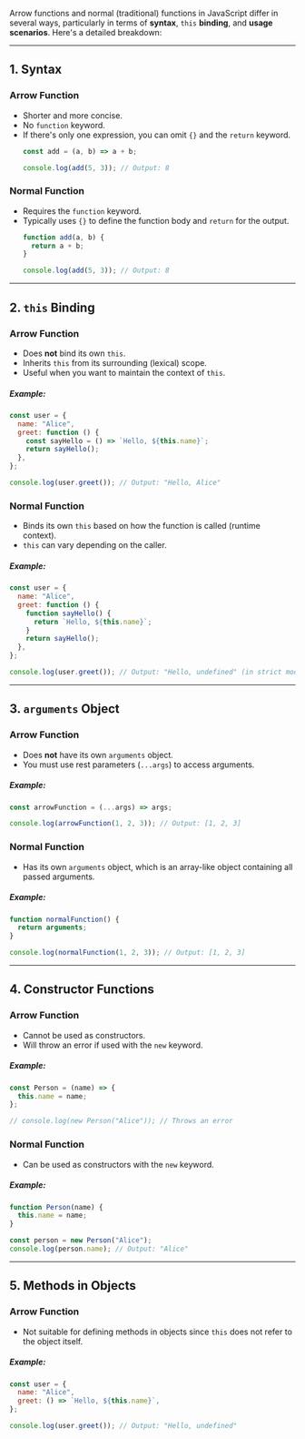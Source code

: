 Arrow functions and normal (traditional) functions in JavaScript differ in several ways, particularly in terms of **syntax**, `this` **binding**, and **usage scenarios**. Here's a detailed breakdown:
***

## 1. Syntax

### Arrow Function
- Shorter and more concise.
- No `function` keyword.
- If there's only one expression, you can omit `{}` and the `return` keyword.
	```js
	const add = (a, b) => a + b;
	
	console.log(add(5, 3)); // Output: 8
	```

### Normal Function
- Requires the `function` keyword.
- Typically uses `{}` to define the function body and `return` for the output.
	```js
	function add(a, b) {
	  return a + b;
	}
	
	console.log(add(5, 3)); // Output: 8
	```
***
## 2. `this` Binding

### Arrow Function
- Does **not** bind its own `this`.
- Inherits `this` from its surrounding (lexical) scope.
- Useful when you want to maintain the context of `this`.

##### Example:
```js
const user = {
  name: "Alice",
  greet: function () {
    const sayHello = () => `Hello, ${this.name}`;
    return sayHello();
  },
};

console.log(user.greet()); // Output: "Hello, Alice"
```

### Normal Function
- Binds its own `this` based on how the function is called (runtime context).
- `this` can vary depending on the caller.

##### Example:
```js
const user = {
  name: "Alice",
  greet: function () {
    function sayHello() {
      return `Hello, ${this.name}`;
    }
    return sayHello();
  },
};

console.log(user.greet()); // Output: "Hello, undefined" (in strict mode)
```
***

## 3. `arguments` Object

### Arrow Function
- Does **not** have its own `arguments` object.
- You must use rest parameters (`...args`) to access arguments.

##### Example:
```js
const arrowFunction = (...args) => args;

console.log(arrowFunction(1, 2, 3)); // Output: [1, 2, 3]
```

### Normal Function
- Has its own `arguments` object, which is an array-like object containing all passed arguments.

##### Example:
```js
function normalFunction() {
  return arguments;
}

console.log(normalFunction(1, 2, 3)); // Output: [1, 2, 3]
```
***
## 4. Constructor Functions

### Arrow Function
- Cannot be used as constructors.
- Will throw an error if used with the `new` keyword.

##### Example:
```js
const Person = (name) => {
  this.name = name;
};

// console.log(new Person("Alice")); // Throws an error
```

### Normal Function
- Can be used as constructors with the `new` keyword.

##### Example:
```js
function Person(name) {
  this.name = name;
}

const person = new Person("Alice");
console.log(person.name); // Output: "Alice"
```
***

## 5. Methods in Objects

### Arrow Function
- Not suitable for defining methods in objects since `this` does not refer to the object itself.

##### Example:
```js
const user = {
  name: "Alice",
  greet: () => `Hello, ${this.name}`,
};

console.log(user.greet()); // Output: "Hello, undefined"
```

